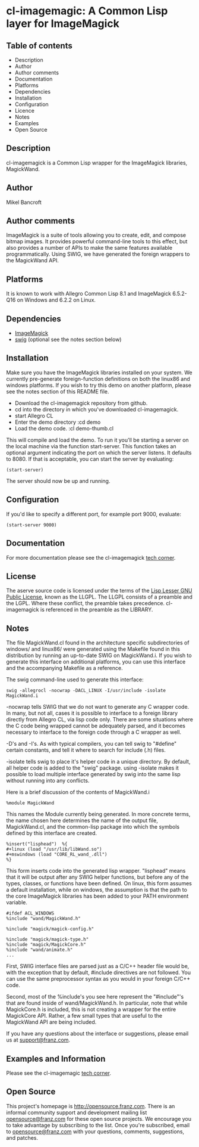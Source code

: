 cl-imagemagic: A Common Lisp layer for ImageMagick
==================================================

Table of contents
-----------------

 * Description
 * Author
 * Author comments
 * Documentation
 * Platforms
 * Dependencies
 * Installation
 * Configuration
 * Licence
 * Notes
 * Examples
 * Open Source 

Description
-----------

cl-imagemagick is a Common Lisp wrapper for the ImageMagick libraries,
MagickWand.

Author
------

Mikel Bancroft

Author comments
---------------

ImageMagick is a suite of tools allowing you to create, edit, and
compose bitmap images. It provides powerful command-line tools to this
effect, but also provides a number of APIs to make the same features
available programmatically. Using SWIG, we have generated the foreign
wrappers to the MagickWand API. 

Platforms
---------

It is known to work with Allegro Common Lisp 8.1 and ImageMagick
6.5.2-Q16 on Windows and 6.2.2 on Linux.

Dependencies
------------

 * [ImageMagick](http://www.imagemagick.org/script/index.php)
 * [swig](http://www.swig.org/) (optional see the notes section below)

Installation
------------
 
Make sure you have the ImageMagick libraries installed on
your system.  We currently pre-generate foreign-function
definitions on both the linux86 and windows platforms. If you
wish to try this demo on another platform, please see the
notes section of this README file.

 * Download the cl-imagemagick repository from github.
 * cd into the directory in which you've downloaded cl-imagemagick.
 * start Allegro CL
 * Enter the demo directory
    :cd demo
 * Load the demo code.
    :cl demo-thumb.cl

This will compile and load the demo. To run it you'll be starting a
server on the local machine via the function start-server.  This
function takes an optional argument indicating the port on which the
server listens. It defaults to 8080. If that is acceptable, you can
start the server by evaluating:

    (start-server)

The server should now be up and running.

Configuration
-------------

If you'd like to specify a different port, for example port 9000,
evaluate: 

    (start-server 9000)

Documentation
-------------

For more documentation please see the cl-imagemagick
[tech corner](http://franz.com/support/tech_corner/imagemagick052109.lhtml).

License
-------

The aserve source code is licensed under the terms of the [Lisp Lesser
GNU Public License](http://opensource.franz.com/preamble.html), known
as the LLGPL.  The LLGPL consists of a preamble and the LGPL. Where
these conflict, the preamble takes precedence. cl-imagemagick is
referenced in the preamble as the LIBRARY. 
 
Notes
-----

The file MagickWand.cl found in the architecture specific
subdirectories of windows/ and linux86/ were generated using the
Makefile found in this distribution by running an up-to-date SWIG on
MagickWand.i. If you wish to generate this interface on additional
platforms, you can use this interface and the accompanying Makefile as
a reference. 

The swig command-line used to generate this interface:

    swig -allegrocl -nocwrap -DACL_LINUX -I/usr/include -isolate MagickWand.i

-nocwrap tells SWIG that we do not want to generate any C wrapper
code. In many, but not all, cases it is possible to interface to a
foreign library directly from Allegro CL, via lisp code only. There
are some situations where the C code being wrapped cannot be
adequately parsed, and it becomes necessary to interface to the
foreign code through a C wrapper as well.

-D's and -I's. As with typical compilers, you can tell swig to
"#define" certain constants, and tell it where to search for
include (.h) files.

-isolate tells swig to place it's helper code in a unique
directory. By default, all helper code is added to the "swig"
package. using -isolate makes it possible to load multiple interface
generated by swig into the same lisp without running into any
conflicts.

Here is a brief discussion of the contents of MagickWand.i

    %module MagickWand

This names the Module currently being generated. In more concrete
terms, the name chosen here determines the name of the output file,
MagickWand.cl, and the common-lisp package into which the symbols
defined by this interface are created.

    %insert("lisphead")  %{
    #+linux (load "/usr/lib/libWand.so")
    #+mswindows (load "CORE_RL_wand_.dll")
    %}

This form inserts code into the generated lisp wrapper. "lisphead"
means that it  will be output after any SWIG helper functions, but
before any of the types, classes, or functions have been defined. On
linux, this form assumes a default installation, while on windows, the
assumption is that the path to the core ImageMagick libraries has been
added to your PATH environment variable.

    #ifdef ACL_WINDOWS
    %include "wand/MagickWand.h"
  
    %include "magick/magick-config.h"
  
    %include "magick/magick-type.h"
    %include "magick/MagickCore.h"
    %include "wand/animate.h"
    ...

First, SWIG interface files are parsed just as a C/C++ header
file would be, with the exception that by default, #include
directives are not followed. You can use the same preprocessor
syntax as you would in your foreign C/C++ code.

Second, most of the %include's you see here represent the
"#include"'s that are found inside of wand/MagickWand.h. In
particular, note that while MagickCore.h is included, this is
not creating a wrapper for the entire MagickCore API. Rather,
a few small types that are useful to the MagickWand API are
being included. 

If you have any questions about the interface or suggestions,
please email us at support@franz.com.

Examples and Information
------------------------

Please see the cl-imagemagic
[tech corner](http://franz.com/support/tech_corner/imagemagick052109.lhtml).

Open Source
-----------

This project's homepage is http://opensource.franz.com. There is an informal 
community support and development mailing list 
[opensource@franz.com](http://opensource.franz.com/mailinglist.html) for these open 
source projects. We encourage you to take advantage by subscribing to the 
list.  Once you're subscribed, email to opensource@franz.com with your questions, 
comments, suggestions, and patches.
